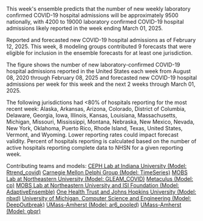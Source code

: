This week's ensemble predicts that the number of new weekly laboratory confirmed COVID-19 hospital admissions will be approximately 9500 nationally, with 4200 to 19000 laboratory confirmed COVID-19 hospital admissions likely reported in the week ending March 01, 2025.

Reported and forecasted new COVID-19 hospital admissions as of February 12, 2025. This week, 8 modeling groups contributed 9 forecasts that were eligible for inclusion in the ensemble forecasts for at least one jurisdiction.

The figure shows the number of new laboratory-confirmed COVID-19 hospital admissions reported in the United States each week from August 08, 2020 through February 08, 2025 and forecasted new COVID-19 hospital admissions per week for this week and the next 2 weeks through March 01, 2025.

The following jurisdictions had <80% of hospitals reporting for the most recent week: Alaska, Arkansas, Arizona, Colorado, District of Columbia, Delaware, Georgia, Iowa, Illinois, Kansas, Louisiana, Massachusetts, Michigan, Missouri, Mississippi, Montana, Nebraska, New Mexico, Nevada, New York, Oklahoma, Puerto Rico, Rhode Island, Texas, United States, Vermont, and Wyoming. Lower reporting rates could impact forecast validity. Percent of hospitals reporting is calculated based on the number of active hospitals reporting complete data to NHSN for a given reporting week.

Contributing teams and models:
[CEPH Lab at Indiana University (Model: Rtrend_covid)](https://publichealth.indiana.edu/research/faculty-directory/profile.html?user=majelli)
[Carnegie Mellon Delphi Group (Model: TimeSeries)](https://github.com/cmu-delphi/exploration-tooling/)
[MOBS Lab at Northeastern University (Model: GLEAM_COVID)](https://www.mobs-lab.org/)
[Metaculus (Model: cp)](https://www.metaculus.com/questions/30049/us-covid-hospitalization-forecasts-2024-25/)
[MOBS Lab at Northeastern University and ISI Foundation (Model: AdaptiveEnsemble)](https://www.isi.it/)
[One Health Trust and Johns Hopkins University (Model: nbxd)](https://github.com/CDDEP-DC/nbeats-xd)
[University of Michigan, Computer Science and Engineering (Model: DeepOutbreak)](https://alrodri.engin.umich.edu/)
[UMass-Amherst (Model: ar6_pooled)](https://github.com/reichlab/idmodels)
[UMass-Amherst (Model: gbqr)](https://github.com/reichlab/idmodels)
